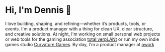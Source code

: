 # Hi, I'm Dennis 👋

I love building, shaping, and refining—whether it’s products, tools, or events. I'm a product manager with a thing for clean UX, clear structure, and creative solutions. At night, I'm working on small personal web projects or web tools for the gaming association [total verpLANt](https://total-verplant.de) or run my own indie games studio [Curvature Games](https://www.curvaturegames.com). By day, I'm a product manager at [awork](https://awork.com)
